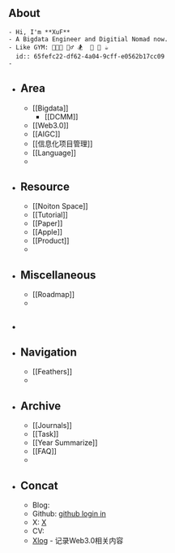 ## About
	- Hi, I'm **XuF**
	- A Bigdata Engineer and Digitial Nomad now.
	- Like GYM: 🧑🏻‍💻 🚴‍♂️ 🏂  🥦 🎲 ☕️
	  id:: 65fefc22-df62-4a04-9cff-e0562b17cc09
	-
- ## Area
	- [[Bigdata]]
		- [[DCMM]]
	- [[Web3.0]]
	- [[AIGC]]
	- [[信息化项目管理]]
	- [[Language]]
	-
	
- ## Resource
	- [[Noiton Space]]
	- [[Tutorial]]
	- [[Paper]]
	- [[Apple]]
	- [[Product]]
	-
	
- ## Miscellaneous
	- [[Roadmap]]
	-
	
- ##

- ## Navigation
	- [[Feathers]]
	-
	
- ## Archive
	- [[Journals]]
	- [[Task]]
	- [[Year Summarize]]
	- [[FAQ]]
	-
	
- ## Concat
	- Blog:
	- Github: [github login in](https://github.com/Sherlock-Xpf)
	- X: [X](https://twitter.com/home)
	- CV:
	- [Xlog](https://xlog.app/) - 记录Web3.0相关内容